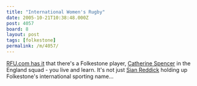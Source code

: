 ```yaml
---
title: "International Women's Rugby"
date: 2005-10-21T10:38:48.000Z
post: 4057
board: 8
layout: post
tags: [folkestone]
permalink: /m/4057/
---
```

<a href="http://www.rfu.com/index.cfm/fuseaction/RFUHome.Community_Detail/StoryID/12053">RFU.com has it</a> that there's a Folkestone player, <a href="http://www.google.com/search?q=Catherine+Spencer+rugby">Catherine Spencer</a> in the England squad - you live and learn. It's not just <a href="http://www.google.com/search?q=Sian%20Reddick%20golf">Sian Reddick</a> holding up Folkestone's international sporting name...
